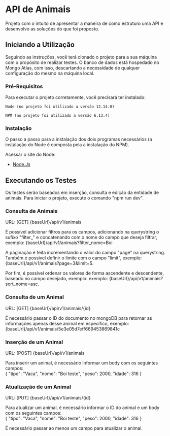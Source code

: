 # API de Animais

Projeto com o intuito de apresentar a maneira de como estruturo uma API e desenvolvo as soluções do que foi proposto.

## Iniciando a Utilização

Seguindo as instruções, você terá clonado o projeto para a sua máquina com o propósito de realizar testes. O banco de dados está hospedado no Mongo Atlas, com isso, descartando a necessidade de qualquer configuração do mesmo na máquina local.

### Pré-Requisitos

Para executar o projeto corretamente, você precisará ter instalado:

```
Node (no projeto foi utilizado a versão 12.14.0)
```
```
NPM (no projeto foi utilizado a versão 6.13.4)
```

### Instalação

O passo a passo para a instalação dos dois programas necessários (a instalação do Node é composta pela a instalação do NPM).

Acessar o site do Node:
* [Node.Js](https://nodejs.org/en/download/) 


## Executando os Testes

Os testes serão baseados em inserção, consulta e edição da entidade de animais. Para iniciar o projeto, execute o comando "npm run dev".

### Consulta de Animais
URL: [GET] {baseUrl}/api/v1/animais<br/>

É possível adicionar filtros para os campos, adicionando na querystring o sufixo "filter_" e concatenando com o nome do campo que deseja filtrar, exemplo: {baseUrl}/api/v1/animais?filter_nome=Boi <br/>

A paginação é feita incrementando o valor do campo "page" na querystring. Também é possivel definir o limite com o campo "limit", exemplo: {baseUrl}/api/v1/animais?page=3&limit=5.<br/>

Por fim, é possível ordenar os valores de forma ascendente e descendente, baseado no campo desejado, exemplo: exemplo: {baseUrl}/api/v1/animais?sort_nome=asc.<br/>

### Consulta de um Animal
URL: [GET] {baseUrl}/api/v1/animais/{id}<br/>

É necessário passar o ID do documento no mongoDB para retornar as informações apenas desse animal em específico, exemplo: {baseUrl}/api/v1/animais/5e3e05d7eff669453869841c

### Inserção de um Animal
URL: [POST] {baseUrl}/api/v1/animais<br/>

Para inserir um animal, é necessário informar um body com os seguintes campos: <br/>
{
	"tipo": "Vaca",
	"nome": "Boi teste",
	"peso": 2000,
	"idade": 316
}

### Atualização de um Animal
URL: [PUT] {baseUrl}/api/v1/animais/{id}<br/>

Para atualizar um animal, é necessário informar o ID do animal e um body com os seguintes campos: <br/>
{
	"tipo": "Vaca",
	"nome": "Boi teste",
	"peso": 2000,
	"idade": 316
} <br/>

É necessário passar ao menos um campo para atualizar o animal.

